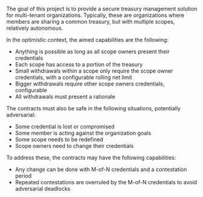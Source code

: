 The goal of this project is to provide a secure treasury management solution for multi-tenant organizations.
Typically, these are organizations where members are sharing a common treasury, but with multiple scopes, relatively autonomous.

In the optimistic context, the aimed capabilities are the following:

- Anything is possible as long as all scope owners present their credentials
- Each scope has access to a portion of the treasury
- Small withdrawals within a scope only require the scope owner credentials, with a configurable rolling net limit
- Bigger withdrawals require other scope owners credentials, configurable
- All withdrawals must present a rationale

The contracts must also be safe in the following situations, potentially adversarial:

- Some credential is lost or compromised
- Some member is acting against the organization goals
- Some scope needs to be redefined
- Scope owners need to change their credentials

To address these, the contracts may have the following capabilities:

- Any change can be done with M-of-N credentials and a contestation period
- Repeated contestations are overruled by the M-of-N credentials to avoid adversarial deadlocks
